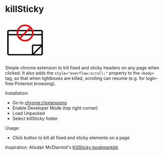 # killSticky 

![alt text](images/killSticky128.png) 

Simple chrome extension to kill fixed and sticky headers on any page when clicked. It also adds the `style="overflow:scroll;"` property to the `<body>` tag, so that when lightboxes are killed, scrolling can resume (e.g. for login-free Pinterest browsing).

Installation:
* Go to [chrome://extensions](chrome://extensions)
* Enable Developer Mode (top right corner)
* Load Unpacked
* Select killSticky folder

Usage:
* Click button to kill all fixed and sticky elements on a page

Inspiration:
Alisdair McDiarmid's [KillSticky bookmarklet](https://alisdair.mcdiarmid.org/kill-sticky-headers/).
